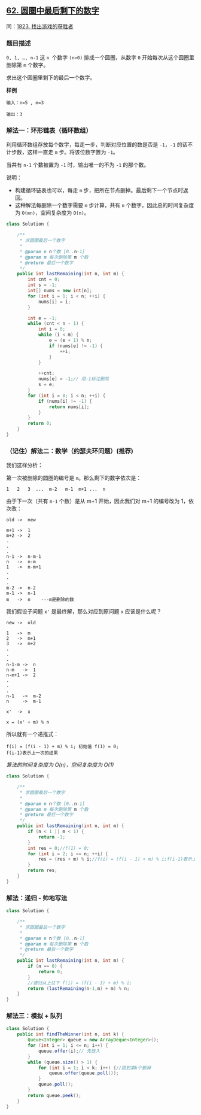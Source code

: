 ## [62. 圆圈中最后剩下的数字](https://leetcode.cn/problems/yuan-quan-zhong-zui-hou-sheng-xia-de-shu-zi-lcof/)
同：[1823. 找出游戏的获胜者](https://leetcode.cn/problems/find-the-winner-of-the-circular-game/description/)

### 题目描述

`0, 1, …, n-1` 这 `n `个数字 `(n>0)` 排成一个圆圈，从数字 `0` 开始每次从这个圆圈里删除第 `m` 个数字。

求出这个圆圈里剩下的最后一个数字。

**样例**

```
输入：n=5 , m=3

输出：3
```

### 解法一：环形链表（循环数组）

利用循环数组存放每个数字，每走一步，判断对应位置的数是否是 `-1`，`-1` 的话不计步数，这样一直走 `m` 步。将该位数字置为 `-1`。

当共有 `n-1` 个数被置为 `-1` 时，输出唯一的不为 `-1` 的那个数。

说明：

- 构建循环链表也可以，每走 `m` 步，把所在节点删掉。最后剩下一个节点时返回。
- 这种解法每删除一个数字需要 `m` 步计算，共有 `n` 个数字，因此总的时间复杂度为 `O(mn)`，空间复杂度为 `O(n)`。

```java
class Solution {

    /**
     * 求圆圈最后一个数字
     *
     * @param n n个数 [0..n-1]
     * @param m 每次删除第 m 个数
     * @return 最后一个数字
     */
    public int lastRemaining(int n, int m) {
        int cnt = 0;
        int s = -1;
        int[] nums = new int[n];
        for (int i = 1; i < n; ++i) {
            nums[i] = i;
        }

        int e = -1;
        while (cnt < n - 1) {
            int i = 0;
            while (i < m) {
                e = (e + 1) % n;
                if (nums[e] != -1) {
                    ++i;
                }
            }

            ++cnt;
            nums[e] = -1;// 用-1标注删除
            s = e;
        }
        for (int i = 0; i < n; ++i) {
            if (nums[i] != -1) {
                return nums[i];
            }
        }
        return 0;
    }
}
```

### （记住）解法二：数学（约瑟夫环问题）(推荐)

我们这样分析：

第一次被删除的圆圈的编号是 `m`。那么剩下的数字依次是：

```
1   2   3  ...  m-2   m-1  m+1 ...  n
```

由于下一次（共有 `n-1` 个数）是从 m+1 开始，因此我们对 m+1 的编号改为 1，依次改：

```
old ->  new

m+1 ->  1
m+2 ->  2
.
.
.
n-1 ->  n-m-1
n   ->  n-m
1   ->  n-m+1    
.
.
.
m-2 ->  n-2
m-1 ->  n-1
m   ->  n    ---m是删除的数
```

我们假设子问题 `x'` 是最终解，那么对应到原问题 `x` 应该是什么呢？

```
new ->  old

1   ->  m
2   ->  m+1
3   ->  m+2
.
.
.
n-1-m ->  n
n-m   ->  1
n-m+1 ->  2
.
.
.
n-1   ->  m-2
n     ->  m-1
 
x'  ->  x
```

```
x = (x' + m) % n
```

所以就有一个递推式：

```
f(i) = (f(i - 1) + m) % i; 初始值 f(1) = 0;
f(i-1)表示上一次的结果
```

*算法的时间复杂度为 $O(n)$，空间复杂度为 $O(1)$*

```java
class Solution {

    /**
     * 求圆圈最后一个数字
     *
     * @param n n个数 [0..n-1]
     * @param m 每次删除第 m 个数
     * @return 最后一个数字
     */
    public int lastRemaining(int n, int m) {
        if (n < 1 || m < 1) {
            return -1;
        }
        int res = 0;//f(1) = 0;
        for (int i = 2; i <= n; ++i) {
            res = (res + m) % i;//f(i) = (f(i - 1) + m) % i;f(i-1)表示上一次的结果
        }
        return res;
    }
}
```

### 解法：递归 - 帅地写法
```java
class Solution {

    /**
     * 求圆圈最后一个数字
     *
     * @param n n个数 [0..n-1]
     * @param m 每次删除第 m 个数
     * @return 最后一个数字
     */
    public int lastRemaining(int n, int m) {
        if (n == 0) {
            return 0;
        }
        //递归从上往下 f(i) = (f(i - 1) + m) % i;
        return (lastRemaining(n-1,m) + m) % n;
    }
}
```

### 解法三：模拟 + 队列

````java
class Solution {
    public int findTheWinner(int n, int k) {
        Queue<Integer> queue = new ArrayDeque<Integer>();
        for (int i = 1; i <= n; i++) {
            queue.offer(i);// 先放入
        }
        while (queue.size() > 1) {
            for (int i = 1; i < k; i++) {//跳到第k个删掉
                queue.offer(queue.poll());
            }
            queue.poll();
        }
        return queue.peek();
    }
}

````
